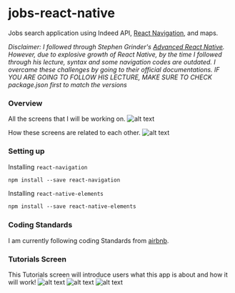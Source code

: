 # jobs-react-native
Jobs search application using Indeed API, [React Navigation](https://reactnavigation.org/docs/intro/), and maps.

*Disclaimer: I followed through Stephen Grinder's [Advanced React Native](https://www.udemy.com/react-native-advanced/).
However, due to explosive growth of React Native, by the time I followed through his lecture, syntax and some navigation codes are outdated. I overcame these challenges by going to their official documentations. IF YOU ARE GOING TO FOLLOW HIS LECTURE, MAKE SURE TO CHECK package.json first to match the versions*

### Overview
All the screens that I will be working on.
![alt text](demo/screens.png)

How these screens are related to each other.
![alt text](demo/flow.png)

### Setting up
Installing `react-navigation`
```bash
npm install --save react-navigation
```

Installing `react-native-elements`
```bash
npm install --save react-native-elements
```

### Coding Standards
I am currently following coding Standards from [airbnb](https://github.com/airbnb/javascript/tree/master/react).

### Tutorials Screen
This Tutorials screen will introduce users what this app is about and how it will work!
![alt text](demo/tut1.png) ![alt text](demo/tut2.png) ![alt text](demo/tut3.png)
